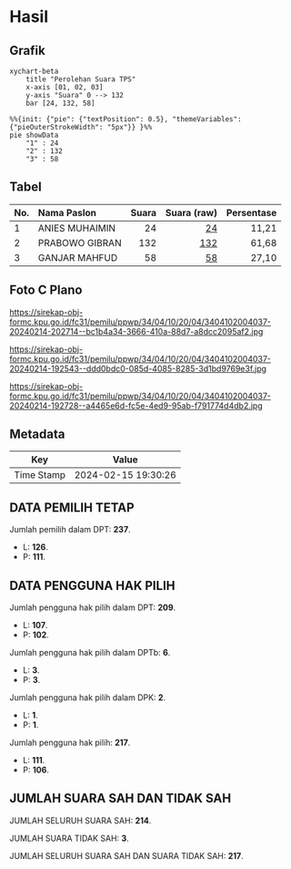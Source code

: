 # Hasil

## Grafik

```mermaid
xychart-beta
    title "Perolehan Suara TPS"
    x-axis [01, 02, 03]
    y-axis "Suara" 0 --> 132
    bar [24, 132, 58]
```

```mermaid
%%{init: {"pie": {"textPosition": 0.5}, "themeVariables": {"pieOuterStrokeWidth": "5px"}} }%%
pie showData
    "1" : 24
    "2" : 132
    "3" : 58
```

## Tabel

| No. | Nama Paslon    | Suara | Suara (raw) | Persentase |
|:--- |:-------------- | -----:| -----------:| ----------:|
| 1   | ANIES MUHAIMIN | 24    | [24][p-1]   | 11,21      |
| 2   | PRABOWO GIBRAN | 132   | [132][p-2]  | 61,68      |
| 3   | GANJAR MAHFUD  | 58    | [58][p-3]   | 27,10      |


[p-1]: https://github.com/gigit-pemilu/pemilu-2024-34-di-yogyakarta/blob/main/pilpres/hitung-suara/sub/34-di-yogyakarta/sub/04-sleman/sub/10-kalasan/sub/2004-selomartani/sub/037-tps/sub/paslon-1.txt
[p-2]: https://github.com/gigit-pemilu/pemilu-2024-34-di-yogyakarta/blob/main/pilpres/hitung-suara/sub/34-di-yogyakarta/sub/04-sleman/sub/10-kalasan/sub/2004-selomartani/sub/037-tps/sub/paslon-2.txt
[p-3]: https://github.com/gigit-pemilu/pemilu-2024-34-di-yogyakarta/blob/main/pilpres/hitung-suara/sub/34-di-yogyakarta/sub/04-sleman/sub/10-kalasan/sub/2004-selomartani/sub/037-tps/sub/paslon-3.txt

## Foto C Plano

https://sirekap-obj-formc.kpu.go.id/fc31/pemilu/ppwp/34/04/10/20/04/3404102004037-20240214-202714--bc1b4a34-3666-410a-88d7-a8dcc2095af2.jpg

https://sirekap-obj-formc.kpu.go.id/fc31/pemilu/ppwp/34/04/10/20/04/3404102004037-20240214-192543--ddd0bdc0-085d-4085-8285-3d1bd9769e3f.jpg

https://sirekap-obj-formc.kpu.go.id/fc31/pemilu/ppwp/34/04/10/20/04/3404102004037-20240214-192728--a4465e6d-fc5e-4ed9-95ab-f791774d4db2.jpg


## Metadata

| Key        | Value               |
| ---------- | ------------------- |
| Time Stamp | 2024-02-15 19:30:26 |


## DATA PEMILIH TETAP

Jumlah pemilih dalam DPT: **237**.
 * L: **126**.
 * P: **111**.

## DATA PENGGUNA HAK PILIH

Jumlah pengguna hak pilih dalam DPT: **209**.
 * L: **107**.
 * P: **102**.

Jumlah pengguna hak pilih dalam DPTb: **6**.
 * L: **3**.
 * P: **3**.

Jumlah pengguna hak pilih dalam DPK: **2**.
 * L: **1**.
 * P: **1**.

Jumlah pengguna hak pilih: **217**.
 * L: **111**.
 * P: **106**.

## JUMLAH SUARA SAH DAN TIDAK SAH

JUMLAH SELURUH SUARA SAH: **214**.

JUMLAH SUARA TIDAK SAH: **3**.

JUMLAH SELURUH SUARA SAH DAN SUARA TIDAK SAH: **217**.


